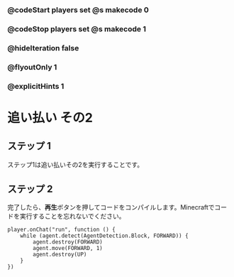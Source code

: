 ### @codeStart players set @s makecode 0
### @codeStop players set @s makecode 1

### @hideIteration false 
### @flyoutOnly 1
### @explicitHints 1


# 追い払い その2

## ステップ 1
ステップ1は追い払いその2を実行することです。

## ステップ 2
完了したら、**再生**ボタンを押してコードをコンパイルします。Minecraftでコードを実行することを忘れないでください。

```blocks
player.onChat("run", function () {
    while (agent.detect(AgentDetection.Block, FORWARD)) {
        agent.destroy(FORWARD)
        agent.move(FORWARD, 1)
        agent.destroy(UP)
    }
})

``` 
